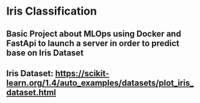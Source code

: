 # Iris Classification

## Basic Project about MLOps using Docker and FastApi to launch a server in order to predict base on Iris Dataset

## Iris Dataset: https://scikit-learn.org/1.4/auto_examples/datasets/plot_iris_dataset.html